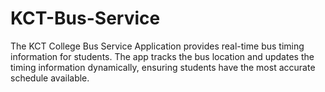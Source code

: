 # KCT-Bus-Service
The KCT College Bus Service Application provides real-time bus timing information for students. The app tracks the bus location and updates the timing information dynamically, ensuring students have the most accurate schedule available.

